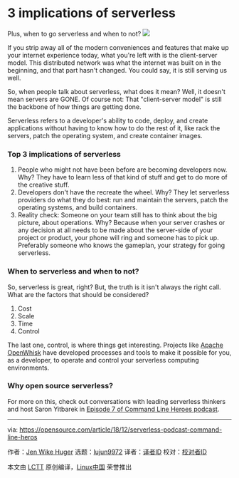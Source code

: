 [#]: collector: (lujun9972)
[#]: translator: (HankChow)
[#]: reviewer: ( )
[#]: publisher: ( )
[#]: subject: (3 implications of serverless)
[#]: via: (https://opensource.com/article/18/12/serverless-podcast-command-line-heros)
[#]: author: (Jen Wike Huger https://opensource.com/users/remyd)
[#]: url: ( )

3 implications of serverless
======
Plus, when to go serverless and when to not?
![](https://opensource.com/sites/default/files/styles/image-full-size/public/lead-images/rh_003499_01_linux11x_cc.png?itok=XMDOouJR)

If you strip away all of the modern conveniences and features that make up your internet experience today, what you're left with is the client-server model. This distributed network was what the internet was built on in the beginning, and that part hasn't changed. You could say, it is still serving us well.

So, when people talk about serverless, what does it mean? Well, it doesn't mean servers are GONE. Of course not: That "client-server model" is still the backbone of how things are getting done.

Serverless refers to a developer's ability to code, deploy, and create applications without having to know how to do the rest of it, like rack the servers, patch the operating system, and create container images.

### Top 3 implications of serverless

  1. People who might not have been before are becoming developers now. Why? They have to learn less of that kind of stuff and get to do more of the creative stuff.
  2. Developers don't have the recreate the wheel. Why? They let serverless providers do what they do best: run and maintain the servers, patch the operating systems, and build containers.
  3. Reality check: Someone on your team still has to think about the big picture, about operations. Why? Because when your server crashes or any decision at all needs to be made about the server-side of your project or product, your phone will ring and someone has to pick up. Preferably someone who knows the gameplan, your strategy for going serverless.



### When to serverless and when to not?

So, serverless is great, right? But, the truth is it isn't always the right call. What are the factors that should be considered?

  1. Cost
  2. Scale
  3. Time
  4. Control



The last one, control, is where things get interesting. Projects like [Apache OpenWhisk][1] have developed processes and tools to make it possible for you, as a developer, to operate and control your serverless computing environments.

### Why open source serverless?

For more on this, check out conversations with leading serverless thinkers and host Saron Yitbarek in [Episode 7 of Command Line Heroes podcast][2].

--------------------------------------------------------------------------------

via: https://opensource.com/article/18/12/serverless-podcast-command-line-heros

作者：[Jen Wike Huger][a]
选题：[lujun9972][b]
译者：[译者ID](https://github.com/译者ID)
校对：[校对者ID](https://github.com/校对者ID)

本文由 [LCTT](https://github.com/LCTT/TranslateProject) 原创编译，[Linux中国](https://linux.cn/) 荣誉推出

[a]: https://opensource.com/users/remyd
[b]: https://github.com/lujun9972
[1]: https://opensource.com/article/18/11/developing-functions-service-apache-openwhisk
[2]: https://www.redhat.com/en/command-line-heroes
